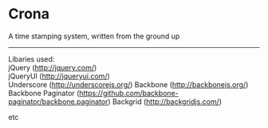 # Crona
A time stamping system, written from the ground up

----

Libaries used:  
jQuery (http://jquery.com/)  
jQueryUI (http://jqueryui.com/)  
Underscore (http://underscorejs.org/)
Backbone (http://backbonejs.org/)
Backbone Paginator (https://github.com/backbone-paginator/backbone.paginator)
Backgrid (http://backgridjs.com/)  

etc
